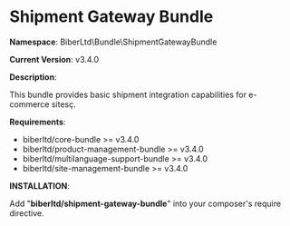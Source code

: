 Shipment Gateway Bundle
 ==============
 **Namespace**: BiberLtd\Bundle\ShipmentGatewayBundle

 **Current Version**: v3.4.0

 **Description**:

 This bundle provides basic shipment integration capabilities for e-commerce sitesç.

 **Requirements**:
 - biberltd/core-bundle >= v3.4.0
 - biberltd/product-management-bundle >= v3.4.0
 - biberltd/multilanguage-support-bundle >= v3.4.0
 - biberltd/site-management-bundle >= v3.4.0

 **INSTALLATION**:

 Add "**biberltd/shipment-gateway-bundle**" into your composer's require directive.